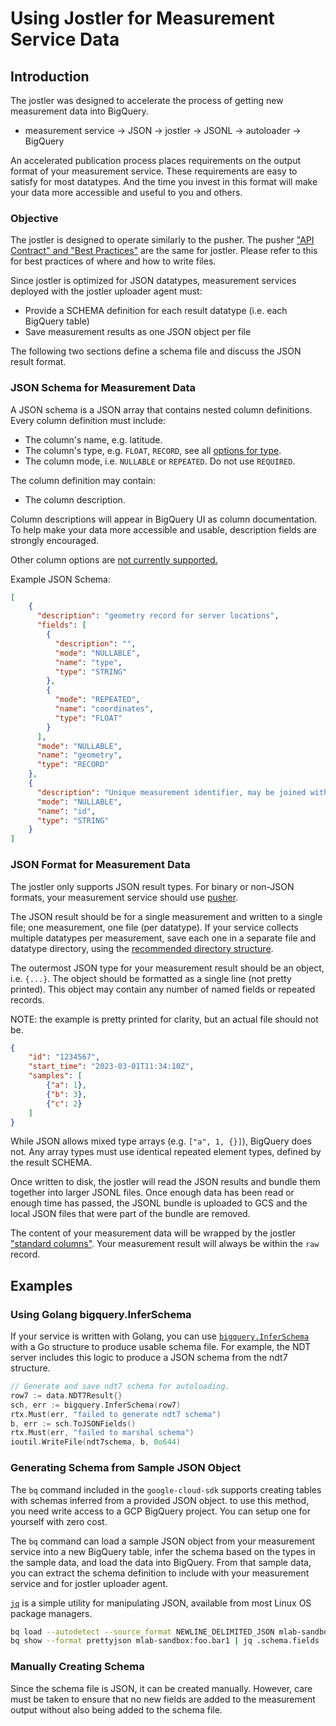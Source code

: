 # Using Jostler for Measurement Service Data

## Introduction

The jostler was designed to accelerate the process of getting new measurement
data into BigQuery.

* measurement service -> JSON -> jostler -> JSONL -> autoloader -> BigQuery

An accelerated publication process places requirements on the output format of
your measurement service. These requirements are easy to satisfy for most
datatypes. And the time you invest in this format will make your data more
accessible and useful to you and others.

### Objective

The jostler is designed to operate similarly to the pusher. The pusher ["API
Contract" and "Best Practices"][pusher] are the same for jostler. Please refer
to this for best practices of where and how to write files.

Since jostler is optimized for JSON datatypes, measurement services deployed
with the jostler uploader agent must:

* Provide a SCHEMA definition for each result datatype (i.e. each BigQuery table)
* Save measurement results as one JSON object per file

The following two sections define a schema file and discuss the JSON result
format.

[pusher]: https://github.com/m-lab/pusher/blob/main/DESIGN.md#4-pushers-api-contract

### JSON Schema for Measurement Data

A JSON schema is a JSON array that contains nested column definitions. Every
column definition must include:

* The column's name, e.g. latitude.
* The column's type, e.g. `FLOAT`, `RECORD`, see all [options for type][tablefieldschema].
* The column mode, i.e. `NULLABLE` or `REPEATED`. Do not use `REQUIRED`.

The column definition may contain:

* The column description.

Column descriptions will appear in BigQuery UI as column documentation. To help
make your data more accessible and usable, description fields are strongly
encouraged.

Other column options are [not currently supported.][tablefieldschema]

[tablefieldschema]: https://cloud.google.com/bigquery/docs/reference/rest/v2/tables#TableFieldSchema

Example JSON Schema:

```json
[
    {
      "description": "geometry record for server locations",
      "fields": [
        {
          "description": "",
          "mode": "NULLABLE",
          "name": "type",
          "type": "STRING"
        },
        {
          "mode": "REPEATED",
          "name": "coordinates",
          "type": "FLOAT"
        }
      ],
      "mode": "NULLABLE",
      "name": "geometry",
      "type": "RECORD"
    },
    {
      "description": "Unique measurement identifier, may be joined with other tables",
      "mode": "NULLABLE",
      "name": "id",
      "type": "STRING"
    }
]
```

### JSON Format for Measurement Data

The jostler only supports JSON result types. For binary or non-JSON formats,
your measurement service should use [pusher](https://github.com/m-lab/pusher).

The JSON result should be for a single measurement and written to a single file;
one measurement, one file (per datatype). If your service collects multiple
datatypes per measurement, save each one in a separate file and datatype
directory, using the [recommended directory structure][jostler-dirs].

[jostler-dirs]: https://github.com/m-lab/jostler#25-default-paths-and-object-names

The outermost JSON type for your measurement result should be an object, i.e.
`{...}`. The object should be formatted as a single line (not pretty printed).
This object may contain any number of named fields or repeated records.

NOTE: the example is pretty printed for clarity, but an actual file should not be.

```json
{
    "id": "1234567",
    "start_time": "2023-03-01T11:34:10Z",
    "samples": [
        {"a": 1},
        {"b": 3},
        {"c": 2}
    ]
}
```

While JSON allows mixed type arrays (e.g. `["a", 1, {}]`), BigQuery does not.
Any array types must use identical repeated element types, defined by the result
SCHEMA.

Once written to disk, the jostler will read the JSON results and bundle them
together into larger JSONL files. Once enough data has been read or enough time
has passed, the JSONL bundle is uploaded to GCS and the local JSON files that
were part of the bundle are removed.

The content of your measurement data will be wrapped by the jostler ["standard
columns"][stdcolumns]. Your measurement result will always be within the `raw`
record.

[stdcolumns]: https://github.com/m-lab/jostler#221-standard-columns

## Examples

### Using Golang bigquery.InferSchema

If your service is written with Golang, you can use [`bigquery.InferSchema`][1]
with a Go structure to produce usable schema file. For example, the NDT server
includes this logic to produce a JSON schema from the ndt7 structure.

```go
// Generate and save ndt7 schema for autoloading.
row7 := data.NDT7Result{}
sch, err := bigquery.InferSchema(row7)
rtx.Must(err, "failed to generate ndt7 schema")
b, err := sch.ToJSONFields()
rtx.Must(err, "failed to marshal schema")
ioutil.WriteFile(ndt7schema, b, 0o644)
```

[1]: https://pkg.go.dev/cloud.google.com/go/bigquery#InferSchema

### Generating Schema from Sample JSON Object

The `bq` command included in the `google-cloud-sdk` supports creating tables
with schemas inferred from a provided JSON object. to use this method, you need
write access to a GCP BigQuery project. You can setup one for yourself with zero
cost.

The `bq` command can load a sample JSON object from your measurement service
into a new BigQuery table, infer the schema based on the types in the sample
data, and load the data into BigQuery. From that sample data, you can extract
the schema definition to include with your measurement service and for jostler
uploader agent.

[`jq`][jq] is a simple utility for manipulating JSON, available from most Linux
OS package managers.

```sh
bq load --autodetect --source_format NEWLINE_DELIMITED_JSON mlab-sandbox:foo.bar1 ./bar1-sample.json
bq show --format prettyjson mlab-sandbox:foo.bar1 | jq .schema.fields
```

[jq]: https://stedolan.github.io/jq/

### Manually Creating Schema

Since the schema file is JSON, it can be created manually. However, care must be
taken to ensure that no new fields are added to the measurement output without
also being added to the schema file.
